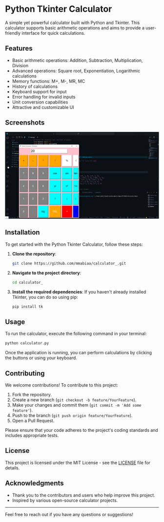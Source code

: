 # Python Tkinter Calculator

A simple yet powerful calculator built with Python and Tkinter. This calculator supports basic arithmetic operations and aims to provide a user-friendly interface for quick calculations.

## Features

- Basic arithmetic operations: Addition, Subtraction, Multiplication, Division
- Advanced operations: Square root, Exponentiation, Logarithmic calculations
- Memory functions: M+, M-, MR, MC
- History of calculations
- Keyboard support for input
- Error handling for invalid inputs
- Unit conversion capabilities
- Attractive and customizable UI

## Screenshots

![Calculator Screenshot](https://github.com/Mmabiaa/Calculator_/blob/main/cal%20(1).png)

## Installation

To get started with the Python Tkinter Calculator, follow these steps:

1. **Clone the repository**:
   ```bash
   git clone https://github.com/mmabiaa/calculator_.git

2. **Navigate to the project directory**:
   ```bash
   cd calculator_

3. **Install the required dependencies**:
If you haven't already installed Tkinter, you can do so using pip:
   ```bash
   pip install tk


## Usage

To run the calculator, execute the following command in your terminal:
  ```bash
  python calculator.py
  ```
Once the application is running, you can perform calculations by clicking the buttons or using your keyboard.

## Contributing

We welcome contributions! To contribute to this project:

1. Fork the repository.
2. Create a new branch (`git checkout -b feature/YourFeature`).
3. Make your changes and commit them (`git commit -m 'Add some feature'`).
4. Push to the branch (`git push origin feature/YourFeature`).
5. Open a Pull Request.

Please ensure that your code adheres to the project's coding standards and includes appropriate tests.

## License

This project is licensed under the MIT License - see the [LICENSE](LICENSE) file for details.

## Acknowledgments

- Thank you to the contributors and users who help improve this project.
- Inspired by various open-source calculator projects.

---

Feel free to reach out if you have any questions or suggestions!


